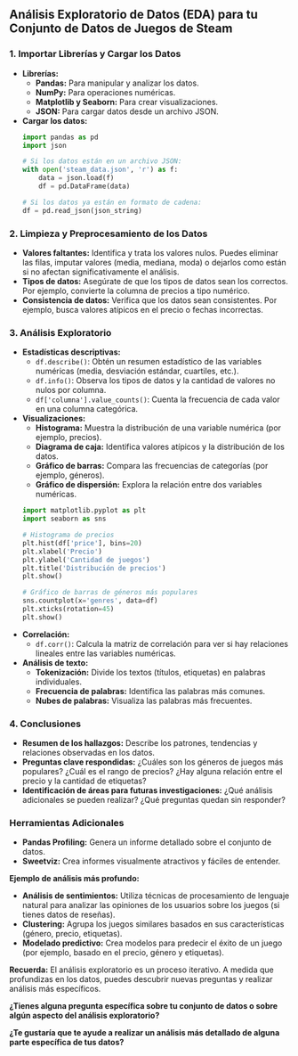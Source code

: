 ## Análisis Exploratorio de Datos (EDA) para tu Conjunto de Datos de Juegos de Steam

### 1. Importar Librerías y Cargar los Datos
* **Librerías:**
    * **Pandas:** Para manipular y analizar los datos.
    * **NumPy:** Para operaciones numéricas.
    * **Matplotlib y Seaborn:** Para crear visualizaciones.
    * **JSON:** Para cargar datos desde un archivo JSON.
* **Cargar los datos:**
    ```python
    import pandas as pd
    import json

    # Si los datos están en un archivo JSON:
    with open('steam_data.json', 'r') as f:
        data = json.load(f)
        df = pd.DataFrame(data)

    # Si los datos ya están en formato de cadena:
    df = pd.read_json(json_string)
    ```

### 2. Limpieza y Preprocesamiento de los Datos
* **Valores faltantes:** Identifica y trata los valores nulos. Puedes eliminar las filas, imputar valores (media, mediana, moda) o dejarlos como están si no afectan significativamente el análisis.
* **Tipos de datos:** Asegúrate de que los tipos de datos sean los correctos. Por ejemplo, convierte la columna de precios a tipo numérico.
* **Consistencia de datos:** Verifica que los datos sean consistentes. Por ejemplo, busca valores atípicos en el precio o fechas incorrectas.

### 3. Análisis Exploratorio
* **Estadísticas descriptivas:**
    * `df.describe()`: Obtén un resumen estadístico de las variables numéricas (media, desviación estándar, cuartiles, etc.).
    * `df.info()`: Observa los tipos de datos y la cantidad de valores no nulos por columna.
    * `df['columna'].value_counts()`: Cuenta la frecuencia de cada valor en una columna categórica.
* **Visualizaciones:**
    * **Histograma:** Muestra la distribución de una variable numérica (por ejemplo, precios).
    * **Diagrama de caja:** Identifica valores atípicos y la distribución de los datos.
    * **Gráfico de barras:** Compara las frecuencias de categorías (por ejemplo, géneros).
    * **Gráfico de dispersión:** Explora la relación entre dos variables numéricas.
    ```python
    import matplotlib.pyplot as plt
    import seaborn as sns

    # Histograma de precios
    plt.hist(df['price'], bins=20)
    plt.xlabel('Precio')
    plt.ylabel('Cantidad de juegos')
    plt.title('Distribución de precios')
    plt.show()

    # Gráfico de barras de géneros más populares
    sns.countplot(x='genres', data=df)
    plt.xticks(rotation=45)
    plt.show()
    ```
* **Correlación:**
    * `df.corr()`: Calcula la matriz de correlación para ver si hay relaciones lineales entre las variables numéricas.
* **Análisis de texto:**
    * **Tokenización:** Divide los textos (títulos, etiquetas) en palabras individuales.
    * **Frecuencia de palabras:** Identifica las palabras más comunes.
    * **Nubes de palabras:** Visualiza las palabras más frecuentes.

### 4. Conclusiones
* **Resumen de los hallazgos:** Describe los patrones, tendencias y relaciones observadas en los datos.
* **Preguntas clave respondidas:** ¿Cuáles son los géneros de juegos más populares? ¿Cuál es el rango de precios? ¿Hay alguna relación entre el precio y la cantidad de etiquetas?
* **Identificación de áreas para futuras investigaciones:** ¿Qué análisis adicionales se pueden realizar? ¿Qué preguntas quedan sin responder?

### Herramientas Adicionales
* **Pandas Profiling:** Genera un informe detallado sobre el conjunto de datos.
* **Sweetviz:** Crea informes visualmente atractivos y fáciles de entender.

**Ejemplo de análisis más profundo:**
* **Análisis de sentimientos:** Utiliza técnicas de procesamiento de lenguaje natural para analizar las opiniones de los usuarios sobre los juegos (si tienes datos de reseñas).
* **Clustering:** Agrupa los juegos similares basados en sus características (género, precio, etiquetas).
* **Modelado predictivo:** Crea modelos para predecir el éxito de un juego (por ejemplo, basado en el precio, género y etiquetas).

**Recuerda:** El análisis exploratorio es un proceso iterativo. A medida que profundizas en los datos, puedes descubrir nuevas preguntas y realizar análisis más específicos.

**¿Tienes alguna pregunta específica sobre tu conjunto de datos o sobre algún aspecto del análisis exploratorio?**

**¿Te gustaría que te ayude a realizar un análisis más detallado de alguna parte específica de tus datos?**
